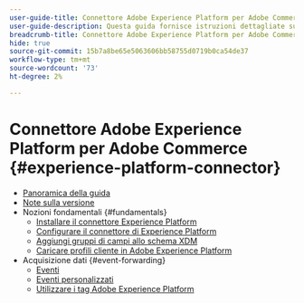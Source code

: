 ```yaml
---
user-guide-title: Connettore Adobe Experience Platform per Adobe Commerce
user-guide-description: Questa guida fornisce istruzioni dettagliate sull’utilizzo di Adobe Experience Platform Connector per Adobe Commerce.
breadcrumb-title: Connettore Adobe Experience Platform per Adobe Commerce
hide: true
source-git-commit: 15b7a8be65e5063606bb58755d0719b0ca54de37
workflow-type: tm+mt
source-wordcount: '73'
ht-degree: 2%

---
```


# Connettore Adobe Experience Platform per Adobe Commerce {#experience-platform-connector}

- [Panoramica della guida](overview.md)
- [Note sulla versione](release-notes.md)
- Nozioni fondamentali {#fundamentals}
   - [Installare il connettore Experience Platform](install.md)
   - [Configurare il connettore di Experience Platform](connect-data.md)
   - [Aggiungi gruppi di campi allo schema XDM](update-xdm.md)
   - [Caricare profili cliente in Adobe Experience Platform](profile.md)
- Acquisizione dati {#event-forwarding}
   - [Eventi](events.md)
   - [Eventi personalizzati](custom-events.md)
   - [Utilizzare i tag Adobe Experience Platform](using-tags.md)
